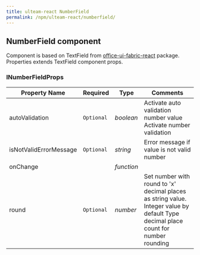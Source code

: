 ```yaml
---
title: ulteam-react NumberField
permalink: /npm/ulteam-react/numberfield/
---
```


## NumberField component

Component is based on TextField from [office-ui-fabric-react](https://www.npmjs.com/package/office-ui-fabric-react) package.
Properties extends TextField component props.



### INumberFieldProps

| Property Name | Required | Type | Comments |
|-|-|-|-|
 | autoValidation | `Optional` |  *boolean* |     Activate auto validation number value Activate number validation       |  
 | isNotValidErrorMessage | `Optional` |  *string* |     Error message if value is not valid number       |  
 | onChange |  |  *function* |  |  
 | round | `Optional` |  *number* |     Set number with round to 'x' decimal places as string value. Integer value by default Type decimal place count for number rounding       |
